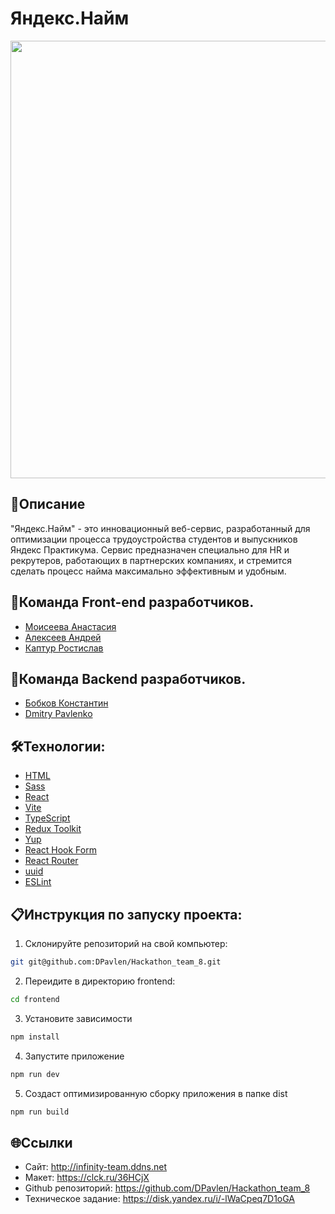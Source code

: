 # Яндекс.Найм

<img src="https://i.ibb.co/ZLHjJpJ/start.jpg" width="700px">

## 📖Описание

"Яндекс.Найм" - это инновационный веб-сервис, разработанный для оптимизации процесса трудоустройства студентов и выпускников Яндекс Практикума. Сервис предназначен специально для HR и рекрутеров, работающих в партнерских компаниях, и стремится сделать процесс найма максимально эффективным и удобным.

## 💪Команда Front-end разработчиков.

+ [Моисеева Анастасия](https://github.com/AnastasiaMoiseeva0)
+ [Алексеев Андрей](https://github.com/cipher24)
+ [Каптур Ростислав](https://github.com/rastereo)

## 🤝Команда Backend разработчиков.

+ [Бобков Константин](https://github.com/deltabobkov)
+ [Dmitry Pavlenko](https://github.com/DPavlen)

## 🛠️Технологии:

+ [HTML](https://html.spec.whatwg.org)
+ [Sass](https://sass-lang.com)
+ [React](https://ru.legacy.reactjs.org)
+ [Vite](https://vitejs.dev)
+ [TypeScript](https://www.typescriptlang.org)
+ [Redux Toolkit](https://redux-toolkit.js.org)
+ [Yup](https://github.com/jquense/yup)
+ [React Hook Form](https://github.com/jquense/yup)
+ [React Router](https://reactrouter.com/en/main)
+ [uuid](https://clerk.com/blog/generating-and-using-uuids-in-react?utm_source=www.google.com&utm_medium=referral&utm_campaign=none)
+ [ESLint](https://eslint.org/)

## 📋Инструкция по запуску проекта:

1. Склонируйте репозиторий на свой компьютер:
```bash
git git@github.com:DPavlen/Hackathon_team_8.git
```
2. Переидите в директорию frontend:
```bash
cd frontend
```
3. Установите зависимости
```bash
npm install
```
4. Запустите приложение
```bash
npm run dev
```
5. Создаст оптимизированную сборку приложения в папке dist
```bash
npm run build
```

## 🌐Ссылки

+ Сайт: http://infinity-team.ddns.net
+ Макет: https://clck.ru/36HCjX
+ Github репозиторий: https://github.com/DPavlen/Hackathon_team_8
+ Техническое задание: https://disk.yandex.ru/i/-lWaCpeq7D1oGA
